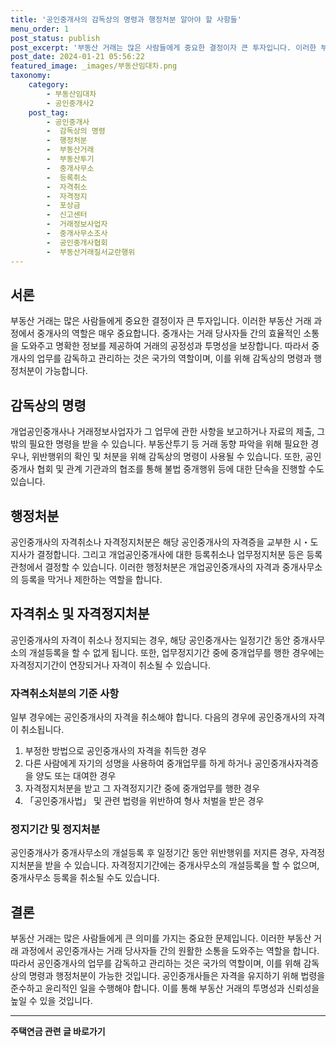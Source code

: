 ```yaml
---
title: '공인중개사의 감독상의 명령과 행정처분 알아야 할 사항들'
menu_order: 1
post_status: publish
post_excerpt: '부동산 거래는 많은 사람들에게 중요한 결정이자 큰 투자입니다. 이러한 부동산 거래 과정에서 중개사의 역할은 매우 중요합니다. 중개사는 거래 당사자들 간의 효율적인 소통을 도와주고 명확한 정보를 제공하여 거래의 공정성과 투명성을 보장합니다. 따라서 중개사의 업무를 감독하고 관리하는 것은 국가의 역할이며, 이를 위해 감독상의 명령과 행정처분이 가능합니다.'
post_date: 2024-01-21 05:56:22
featured_image: _images/부동산임대차.png
taxonomy:
    category:
        - 부동산임대차
        - 공인중개사2
    post_tag:
        - 공인중개사
        -  감독상의 명령
        -  행정처분
        -  부동산거래
        -  부동산투기
        -  중개사무소
        -  등록취소
        -  자격취소
        -  자격정지
        -  포상금
        -  신고센터
        -  거래정보사업자
        -  중개사무소조사
        -  공인중개사협회
        -  부동산거래질서교란행위
---
```



## 서론

부동산 거래는 많은 사람들에게 중요한 결정이자 큰 투자입니다. 이러한 부동산 거래 과정에서 중개사의 역할은 매우 중요합니다. 중개사는 거래 당사자들 간의 효율적인 소통을 도와주고 명확한 정보를 제공하여 거래의 공정성과 투명성을 보장합니다. 따라서 중개사의 업무를 감독하고 관리하는 것은 국가의 역할이며, 이를 위해 감독상의 명령과 행정처분이 가능합니다.

## 감독상의 명령

개업공인중개사나 거래정보사업자가 그 업무에 관한 사항을 보고하거나 자료의 제출, 그 밖의 필요한 명령을 받을 수 있습니다. 부동산투기 등 거래 동향 파악을 위해 필요한 경우나, 위반행위의 확인 및 처분을 위해 감독상의 명령이 사용될 수 있습니다. 또한, 공인중개사 협회 및 관계 기관과의 협조를 통해 불법 중개행위 등에 대한 단속을 진행할 수도 있습니다. 

## 행정처분

공인중개사의 자격취소나 자격정지처분은 해당 공인중개사의 자격증을 교부한 시・도지사가 결정합니다. 그리고 개업공인중개사에 대한 등록취소나 업무정지처분 등은 등록관청에서 결정할 수 있습니다. 이러한 행정처분은 개업공인중개사의 자격과 중개사무소의 등록을 막거나 제한하는 역할을 합니다.

## 자격취소 및 자격정지처분

공인중개사의 자격이 취소나 정지되는 경우, 해당 공인중개사는 일정기간 동안 중개사무소의 개설등록을 할 수 없게 됩니다. 또한, 업무정지기간 중에 중개업무를 행한 경우에는 자격정지기간이 연장되거나 자격이 취소될 수 있습니다.

### 자격취소처분의 기준 사항

일부 경우에는 공인중개사의 자격을 취소해야 합니다. 다음의 경우에 공인중개사의 자격이 취소됩니다.

1. 부정한 방법으로 공인중개사의 자격을 취득한 경우
2. 다른 사람에게 자기의 성명을 사용하여 중개업무를 하게 하거나 공인중개사자격증을 양도 또는 대여한 경우
3. 자격정지처분을 받고 그 자격정지기간 중에 중개업무를 행한 경우
4. 「공인중개사법」 및 관련 법령을 위반하여 형사 처벌을 받은 경우 

### 정지기간 및 정지처분

공인중개사가 중개사무소의 개설등록 후 일정기간 동안 위반행위를 저지른 경우, 자격정지처분을 받을 수 있습니다. 자격정지기간에는 중개사무소의 개설등록을 할 수 없으며, 중개사무소 등록을 취소될 수도 있습니다. 

## 결론

부동산 거래는 많은 사람들에게 큰 의미를 가지는 중요한 문제입니다. 이러한 부동산 거래 과정에서 공인중개사는 거래 당사자들 간의 원활한 소통을 도와주는 역할을 합니다. 따라서 공인중개사의 업무를 감독하고 관리하는 것은 국가의 역할이며, 이를 위해 감독상의 명령과 행정처분이 가능한 것입니다. 공인중개사들은 자격을 유지하기 위해 법령을 준수하고 윤리적인 일을 수행해야 합니다. 이를 통해 부동산 거래의 투명성과 신뢰성을 높일 수 있을 것입니다.
<!-- wp:separator -->
<hr class="wp-block-separator has-alpha-channel-opacity"/>
<!-- /wp:separator -->

<!-- wp:group {"backgroundColor":"base","layout":{"type":"constrained"}} -->
<div class="wp-block-group has-base-background-color has-background"><!-- wp:paragraph {"align":"center","fontSize":"medium"} -->
<p class="has-text-align-center has-large-font-size"><strong>주택연금 관련 글 바로가기</strong></p>
<!-- /wp:paragraph -->


<!-- wp:latest-posts
{"categories":[{"id":14528,"count":19,"description":"","link":"https://uknowlaw.com/category/%ec%a3%bc%ed%83%9d%ec%97%b0%ea%b8%88/","name":"주택연금","slug":"주택연금","taxonomy":"category","parent":0,"meta":[],"_links":{"self":[{"href":"https://uknowlaw.com/wp-json/wp/v2/categories/14528"}],"collection":[{"href":"https://uknowlaw.com/wp-json/wp/v2/categories"}],"about":[{"href":"https://uknowlaw.com/wp-json/wp/v2/taxonomies/category"}],"wp:post_type":[{"href":"https://uknowlaw.com/wp-json/wp/v2/posts?categories=14528"}],"curies":[{"name":"wp","href":"https://api.w.org/{rel}","templated":true}]}}],"postsToShow":100,"excerptLength":28,"postLayout":"grid","columns":2,"featuredImageAlign":"left","featuredImageSizeSlug":"large","fontSize":"small"} /--></div>
<!-- /wp:group -->